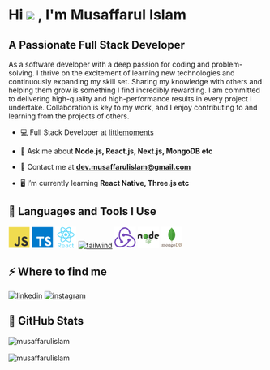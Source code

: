 Hi ![](https://user-images.githubusercontent.com/18350557/176309783-0785949b-9127-417c-8b55-ab5a4333674e.gif) , I'm Musaffarul Islam
====================================================================================================================================

A Passionate Full Stack Developer
---------------------------------
As a software developer with a deep passion for coding and problem-solving. I thrive on the excitement of learning new technologies and continuously expanding my skill set. Sharing my knowledge with others and helping them grow is something I find incredibly rewarding. I am committed to delivering high-quality and high-performance results in every project I undertake. Collaboration is key to my work, and I enjoy contributing to and learning from the projects of others. 

- 💻 Full Stack Developer at [littlemoments](https://github.com/littlemoment-thurstech)

- 📂 Ask me about **Node.js, React.js, Next.js, MongoDB etc**

- 💌 Contact me at **dev.musaffarulislam@gmail.com**
  
- 🖥️ I’m currently learning **React Native, Three.js etc**

<h2>🚀 Languages and Tools I Use</h2>
<p><a target="_blank" href="https://raw.githubusercontent.com/devicons/devicon/master/icons/javascript/javascript-original.svg" style="display: inline-block;"><img src="https://raw.githubusercontent.com/devicons/devicon/master/icons/javascript/javascript-original.svg" alt="javascript" width="42" height="42" /></a>
<a target="_blank" href="https://raw.githubusercontent.com/devicons/devicon/master/icons/typescript/typescript-original.svg" style="display: inline-block;"><img src="https://raw.githubusercontent.com/devicons/devicon/master/icons/typescript/typescript-original.svg" alt="typescript" width="42" height="42" /></a>
<a target="_blank" href="https://raw.githubusercontent.com/devicons/devicon/master/icons/react/react-original-wordmark.svg" style="display: inline-block;"><img src="https://raw.githubusercontent.com/devicons/devicon/master/icons/react/react-original-wordmark.svg" alt="react" width="42" height="42" /></a>
<a target="_blank" href="https://www.vectorlogo.zone/logos/tailwindcss/tailwindcss-icon.svg" style="display: inline-block;"><img src="https://www.vectorlogo.zone/logos/tailwindcss/tailwindcss-icon.svg" alt="tailwind" width="42" height="42" /></a>
<a target="_blank" href="https://raw.githubusercontent.com/devicons/devicon/master/icons/redux/redux-original.svg" style="display: inline-block;"><img src="https://raw.githubusercontent.com/devicons/devicon/master/icons/redux/redux-original.svg" alt="redux" width="42" height="42" /></a>
<a target="_blank" href="https://raw.githubusercontent.com/devicons/devicon/master/icons/nodejs/nodejs-original-wordmark.svg" style="display: inline-block;"><img src="https://raw.githubusercontent.com/devicons/devicon/master/icons/nodejs/nodejs-original-wordmark.svg" alt="nodejs" width="42" height="42" /></a>
<a target="_blank" href="https://raw.githubusercontent.com/devicons/devicon/master/icons/mongodb/mongodb-original-wordmark.svg" style="display: inline-block;"><img src="https://raw.githubusercontent.com/devicons/devicon/master/icons/mongodb/mongodb-original-wordmark.svg" alt="mongodb" width="42" height="42" /></a></p>
<h2>⚡️ Where to find me</h2>
<p><a target="_blank" href="https://www.linkedin.com/in/musaffarul-islam-b5516b206/" style="display: inline-block;"><img src="https://img.shields.io/badge/linkedin-logo?style=for-the-badge&logo=linkedin&logoColor=white&color=%230a77b6" alt="linkedin" /></a>
<a target="_blank" href="https://www.instagram.com/musaffarrr" style="display: inline-block;"><img src="https://img.shields.io/badge/instagram-logo?style=for-the-badge&logo=instagram&logoColor=white&color=%23F35369" alt="instagram" /></a></p>
<h2>🧨 GitHub Stats</h2>
<p><img align="center" src="https://github-readme-stats.vercel.app/api?username=musaffarulislam&show_icons=true&locale=en" alt="musaffarulislam" /></p>
<p><img align="center" src="https://github-readme-streak-stats.herokuapp.com/?user=musaffarulislam&" alt="musaffarulislam" /></p>

